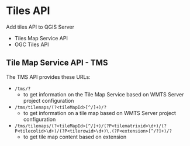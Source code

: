 # Tiles API

Add tiles API to QGIS Server
* Tiles Map Service API
* OGC Tiles API

## Tile Map Service API - TMS

The TMS API provides these URLs:
* `/tms/?`
  * to get information on the Tile Map Service based on WMTS Server project configuration
* `/tms/tilemaps/(?<tileMapId>[^/]+)/?`
  * to get information on a tile map based on WMTS Server project configuration
* `/tms/tilemaps/(?<tileMapId>[^/]+)/(?P<tilematrixid>\d+)/(?P<tilecolid>\d+)/(?P<tilerowid>\d+)\.(?P<extension>[^/?]+)/?`
  * to get tile map content based on extension
